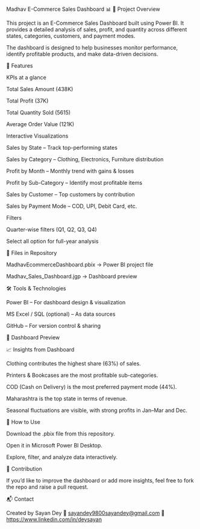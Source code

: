 Madhav E-Commerce Sales Dashboard 📊
📌 Project Overview

This project is an E-Commerce Sales Dashboard built using Power BI.
It provides a detailed analysis of sales, profit, and quantity across different states, categories, customers, and payment modes.

The dashboard is designed to help businesses monitor performance, identify profitable products, and make data-driven decisions.

🚀 Features

KPIs at a glance

Total Sales Amount (438K)

Total Profit (37K)

Total Quantity Sold (5615)

Average Order Value (121K)

Interactive Visualizations

Sales by State – Track top-performing states

Sales by Category – Clothing, Electronics, Furniture distribution

Profit by Month – Monthly trend with gains & losses

Profit by Sub-Category – Identify most profitable items

Sales by Customer – Top customers by contribution

Sales by Payment Mode – COD, UPI, Debit Card, etc.

Filters

Quarter-wise filters (Q1, Q2, Q3, Q4)

Select all option for full-year analysis

📂 Files in Repository

MadhavEcommerceDashboard.pbix → Power BI project file

Madhav_Sales_Dashboard.jgp → Dashboard preview

🛠️ Tools & Technologies

Power BI – For dashboard design & visualization

MS Excel / SQL (optional) – As data sources

GitHub – For version control & sharing

📸 Dashboard Preview

📈 Insights from Dashboard

Clothing contributes the highest share (63%) of sales.

Printers & Bookcases are the most profitable sub-categories.

COD (Cash on Delivery) is the most preferred payment mode (44%).

Maharashtra is the top state in terms of revenue.

Seasonal fluctuations are visible, with strong profits in Jan–Mar and Dec.

🔧 How to Use

Download the .pbix file from this repository.

Open it in Microsoft Power BI Desktop.

Explore, filter, and analyze data interactively.

🤝 Contribution

If you’d like to improve the dashboard or add more insights, feel free to fork the repo and raise a pull request.

📬 Contact

Created by Sayan Dey
📧 sayandey9800sayandey@gmail.com
💼 https://www.linkedin.com/in/deysayan
